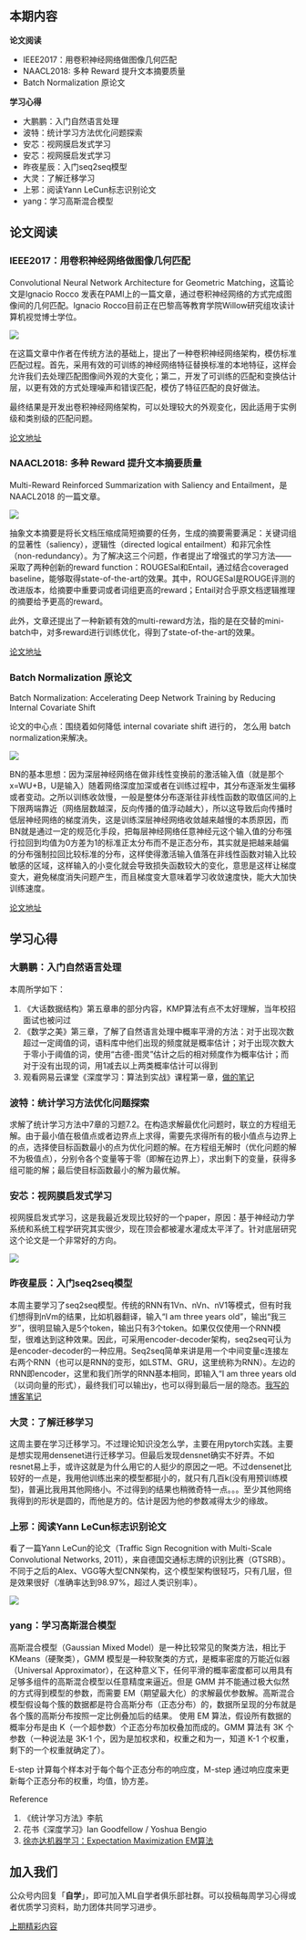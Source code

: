 ## 本期内容

**论文阅读**

- IEEE2017：用卷积神经网络做图像几何匹配
- NAACL2018: 多种 Reward 提升文本摘要质量
- Batch Normalization 原论文

**学习心得**

- 大鹏鹏：入门自然语言处理
- 波特：统计学习方法优化问题探索
- 安芯：视网膜启发式学习
- 安芯：视网膜启发式学习
- 昨夜星辰：入门seq2seq模型
- 大灵：了解迁移学习
- 上邪：阅读Yann LeCun标志识别论文
- yang：学习高斯混合模型


## 论文阅读

### IEEE2017：用卷积神经网络做图像几何匹配

Convolutional Neural Network Architecture for Geometric Matching，这篇论文是Ignacio Rocco 发表在PAMI上的一篇文章，通过卷积神经网络的方式完成图像间的几何匹配。Ignacio Rocco目前正在巴黎高等教育学院Willow研究组攻读计算机视觉博士学位。

![](https://mmbiz.qpic.cn/mmbiz_png/icmWrEONNM8Vnku4WZxsJBYKdrk8CnMlclIMeB03y4g9mKUibzRlGqNqsQZiaI7fr9LY1CwczPrl6U2dVENQG7tibA/0?wx_fmt=png)

在这篇文章中作者在传统方法的基础上，提出了一种卷积神经网络架构，模仿标准匹配过程。首先，采用有效的可训练的神经网络特征替换标准的本地特征，这样会允许我们去处理匹配图像间外观的大变化；第二，开发了可训练的匹配和变换估计层，以更有效的方式处理噪声和错误匹配，模仿了特征匹配的良好做法。

最终结果是开发出卷积神经网络架构，可以处理较大的外观变化，因此适用于实例级和类别级的匹配问题。

[论文地址](https://arxiv.org/abs/1703.05593)

### NAACL2018: 多种 Reward 提升文本摘要质量

Multi-Reward Reinforced Summarization with Saliency and Entailment，是 NAACL2018 的一篇文章。

![](https://mmbiz.qpic.cn/mmbiz_png/icmWrEONNM8Vnku4WZxsJBYKdrk8CnMlcASOBoEjAd4bFpGHqzAvic506B73bwn9fWwibJMiagH7OAxMFx24MClx9Q/0?wx_fmt=png)

抽象文本摘要是将长文档压缩成简短摘要的任务，生成的摘要需要满足：关键词组的显著性（saliency），逻辑性（directed logical entailment）和非冗余性（non-redundancy）。为了解决这三个问题，作者提出了增强式的学习方法——采取了两种创新的reward function：ROUGESal和Entail，通过结合coveraged baseline，能够取得state-of-the-art的效果。其中，ROUGESal是ROUGE评测的改进版本，给摘要中重要词或者词组更高的reward；Entail对合乎原文档逻辑推理的摘要给予更高的reward。

此外，文章还提出了一种新颖有效的multi-reward方法，指的是在交替的mini-batch中，对多reward进行训练优化，得到了state-of-the-art的效果。

[论文地址](https://www.aclweb.org/anthology/N18-2102.pdf)

### Batch Normalization 原论文

Batch Normalization: Accelerating Deep Network Training by
Reducing Internal Covariate Shift

论文的中心点：围绕着如何降低 internal covariate shift 进行的， 怎么用 batch normalization来解决。

![](https://mmbiz.qpic.cn/mmbiz_png/icmWrEONNM8Vnku4WZxsJBYKdrk8CnMlc9bU1JLqJpTZhXwia0ZRJYONkAxANCCfbk01YmiaCSzeAzbktHS48iaszA/0?wx_fmt=png)

BN的基本思想：因为深层神经网络在做非线性变换前的激活输入值（就是那个x=WU+B，U是输入）随着网络深度加深或者在训练过程中，其分布逐渐发生偏移或者变动。之所以训练收敛慢，一般是整体分布逐渐往非线性函数的取值区间的上下限两端靠近（网络层数越深，反向传播的值浮动越大），所以这导致后向传播时低层神经网络的梯度消失，这是训练深层神经网络收敛越来越慢的本质原因，而BN就是通过一定的规范化手段，把每层神经网络任意神经元这个输入值的分布强行拉回到均值为0方差为1的标准正太分布而不是正态分布，其实就是把越来越偏的分布强制拉回比较标准的分布，这样使得激活输入值落在非线性函数对输入比较敏感的区域，这样输入的小变化就会导致损失函数较大的变化，意思是这样让梯度变大，避免梯度消失问题产生，而且梯度变大意味着学习收敛速度快，能大大加快训练速度。

[论文地址](https://arxiv.org/abs/1502.03167)


## 学习心得


### 大鹏鹏：入门自然语言处理

本周所学如下：

1. 《大话数据结构》第五章串的部分内容，KMP算法有点不太好理解，当年校招面试也被问过
2. 《数学之美》第三章，了解了自然语言处理中概率平滑的方法：对于出现次数超过一定阈值的词，语料库中他们出现的频度就是概率估计；对于出现次数大于零小于阈值的词，使用“古德-图灵”估计之后的相对频度作为概率估计；而对于没有出现的词，用1减去以上两类概率估计可以得到
3. 观看网易云课堂《深度学习：算法到实战》课程第一章，[做的笔记](https://www.cnblogs.com/dapeng-bupt/p/11600932.html)


### 波特：统计学习方法优化问题探索

求解了统计学习方法中7章的习题7.2。在构造求解最优化问题时，联立的方程组无解。由于最小值在极值点或者边界点上求得，需要先求得所有的极小值点与边界上的点，选择使目标函数最小的点为优化问题的解。在方程组无解时（优化问题的解不为极值点），分别令各个变量等于零（即解在边界上），求出剩下的变量，获得多组可能的解；最后使目标函数最小的解为最优解。


### 安芯：视网膜启发式学习

视网膜启发式学习，这是我最近发现比较好的一个paper，原因：基于神经动力学系统和系统工程学研究其实很少，现在顶会都被灌水灌成太平洋了。针对底层研究这个论文是一个非常好的方向。

![](https://mmbiz.qpic.cn/mmbiz_jpg/icmWrEONNM8Vnku4WZxsJBYKdrk8CnMlcwQ1FAUTyGm3oqO9MghibpnUJF0w7QQqXPBtiavZx7kgsqwziaSA1MjRNw/0?wx_fmt=jpeg)

### 昨夜星辰：入门seq2seq模型

本周主要学习了seq2seq模型。传统的RNN有1Vn、nVn、nV1等模式，但有时我们想得到nVm的结果，比如机器翻译，输入“I am three years old”，输出“我三岁”，很明显输入是5个token，输出只有3个token。如果仅仅使用一个RNN模型，很难达到这种效果。因此，可采用encoder-decoder架构，seq2seq可认为是encoder-decoder的一种应用。Seq2seq简单来讲是用一个中间变量c连接左右两个RNN（也可以是RNN的变形，如LSTM、GRU，这里统称为RNN）。左边的RNN即encoder，这里和我们所学的RNN基本相同，即输入“I am three years old（以词向量的形式），最终我们可以输出y，也可以得到最后一层的隐态。[我写的博客笔记](https://blog.csdn.net/weixin_43178406/article/details/102855975)

### 大灵：了解迁移学习

这周主要在学习迁移学习。不过理论知识没怎么学，主要在用pytorch实践。主要是想实现用densenet进行迁移学习。但最后发现densnet确实不好弄。不如resnet易上手，或许这就是为什么用它的人挺少的原因之一吧。不过densenet比较好的一点是，我用他训练出来的模型都挺小的，就只有几百k(没有用预训练模型)，普遍比我用其他网络小。不过得到的结果也稍微奇特一点。。。至少其他网络我得到的形状是圆的，而他是方的。估计是因为他的参数减得太少的缘故。

### 上邪：阅读Yann LeCun标志识别论文

看了一篇Yann LeCun的论文（Traffic Sign Recognition with Multi-Scale Convolutional Networks, 2011），来自德国交通标志牌的识别比赛（GTSRB）。不同于之后的Alex、VGG等大型CNN架构，这个模型架构很轻巧，只有几层，但是效果很好（准确率达到98.97%，超过人类识别率）。

![](https://mmbiz.qpic.cn/mmbiz_jpg/icmWrEONNM8Vnku4WZxsJBYKdrk8CnMlcq54CWgicV3oNb5DYycyRqtnpQS6LXKSqw1uNNcCHicWq817dA2IjQ1lg/0?wx_fmt=jpeg)

### yang：学习高斯混合模型

高斯混合模型（Gaussian Mixed Model）是一种比较常见的聚类方法，相比于 KMeans（硬聚类），GMM 模型是一种软聚类的方式，是概率密度的万能近似器（Universal Approximator），在这种意义下，任何平滑的概率密度都可以用具有足够多组件的高斯混合模型以任意精度来逼近。但是 GMM 并不能通过极大似然的方式得到模型的参数，而需要 EM（期望最大化）的求解最优参数解。高斯混合模型假设每个簇的数据都是符合高斯分布（正态分布）的，数据所呈现的分布就是各个簇的高斯分布按照一定比例叠加后的结果。
使用 EM 算法，假设所有数据的概率分布是由 K（一个超参数）个正态分布加权叠加而成的。GMM 算法有 3K 个参数（一种说法是 3K-1 个，因为是加权求和，权重之和为一，知道 K-1 个权重，剩下的一个权重就确定了）。

E-step 计算每个样本对于每个每个正态分布的响应度，M-step 通过响应度来更新每个正态分布的权重，均值，协方差。

Reference
1. 《统计学习方法》李航
2. 花书《深度学习》Ian Goodfellow / Yoshua Bengio
3. [徐亦达机器学习：Expectation Maximization EM算法](https://www.bilibili.com/video/av23901379?from=search&seid=16776432939996462284)


## 加入我们

公众号内回复「**自学**」，即可加入ML自学者俱乐部社群。可以投稿每周学习心得或者优质学习资料，助力团体共同学习进步。

[上期精彩内容](https://mp.weixin.qq.com/s/qdL3OFZc7_ARI0LNmjK2Sw)


